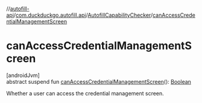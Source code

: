 //[autofill-api](../../../index.md)/[com.duckduckgo.autofill.api](../index.md)/[AutofillCapabilityChecker](index.md)/[canAccessCredentialManagementScreen](can-access-credential-management-screen.md)

# canAccessCredentialManagementScreen

[androidJvm]\
abstract suspend fun [canAccessCredentialManagementScreen](can-access-credential-management-screen.md)(): [Boolean](https://kotlinlang.org/api/latest/jvm/stdlib/kotlin/-boolean/index.html)

Whether a user can access the credential management screen.

